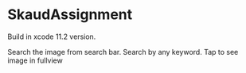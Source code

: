# SkaudAssignment

Build in xcode 11.2 version.

Search the image from search bar. 
Search by any keyword.
Tap to see image in fullview
